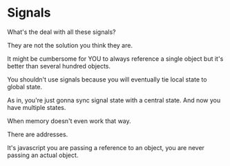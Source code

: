 # Signals

What's the deal with all these signals?

They are not the solution you think they are.

It might be cumbersome for YOU to always reference a single object but it's better than several hundred objects.

You shouldn't use signals because you will eventually tie local state to global state.

As in, you're just gonna sync signal state with a central state. And now you have multiple states.

When memory doesn't even work that way.

There are addresses.

It's javascript you are passing a reference to an object, you are never passing an actual object.
